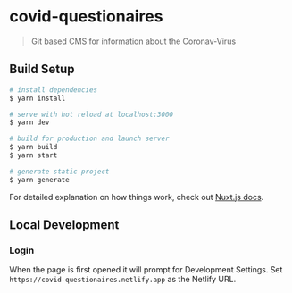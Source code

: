 # covid-questionaires

> Git based CMS for information about the Coronav-Virus

## Build Setup

```bash
# install dependencies
$ yarn install

# serve with hot reload at localhost:3000
$ yarn dev

# build for production and launch server
$ yarn build
$ yarn start

# generate static project
$ yarn generate
```

For detailed explanation on how things work, check out [Nuxt.js docs](https://nuxtjs.org).

## Local Development

### Login

When the page is first opened it will prompt for Development Settings.
Set `https://covid-questionaires.netlify.app` as the Netlify URL.
